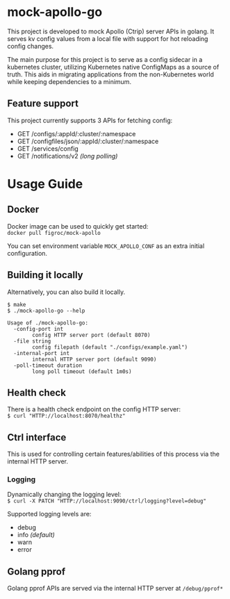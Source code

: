 # mock-apollo-go
This project is developed to mock Apollo (Ctrip) server APIs in golang.
It serves kv config values from a local file with support for hot reloading config changes.

The main purpose for this project is to serve as a config sidecar in a kubernetes cluster,
utilizing Kubernetes native ConfigMaps as a source of truth. This aids in migrating applications from the non-Kubernetes world while keeping dependencies to a minimum.

## Feature support
This project currently supports 3 APIs for fetching config:
* GET /configs/:appId/:cluster/:namespace
* GET /configfiles/json/:appId/:cluster/:namespace
* GET /services/config
* GET /notifications/v2 _(long polling)_

# Usage Guide

## Docker
Docker image can be used to quickly get started:\
`docker pull figroc/mock-apollo`

You can set environment variable `MOCK_APOLLO_CONF` as an extra initial configuration.

## Building it locally
Alternatively, you can also build it locally.

`$ make`\
`$ ./mock-apollo-go --help`
```
Usage of ./mock-apollo-go:
  -config-port int
        config HTTP server port (default 8070)
  -file string
        config filepath (default "./configs/example.yaml")
  -internal-port int
        internal HTTP server port (default 9090)
  -poll-timeout duration
        long poll timeout (default 1m0s)
```

## Health check
There is a health check endpoint on the config HTTP server:\
`$ curl "HTTP://localhost:8070/healthz"`

## Ctrl interface
This is used for controlling certain features/abilities of this process via the internal HTTP server.

### Logging
Dynamically changing the logging level:\
`$ curl -X PATCH "HTTP://localhost:9090/ctrl/logging?level=debug"`

Supported logging levels are:
* debug
* info _(default)_
* warn
* error

## Golang pprof
Golang pprof APIs are served via the internal HTTP server at `/debug/pprof*`

